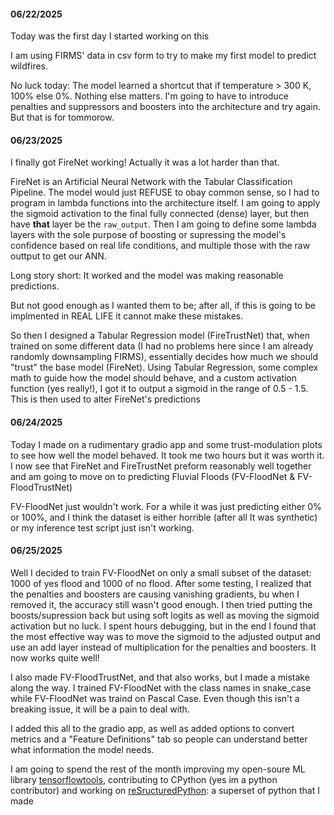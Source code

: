 #### 06/22/2025

Today was the first day I started working on this

I am using FIRMS' data in csv form to try to make my first model to predict wildfires.

No luck today: The model learned a shortcut that if temperature > 300 K, 100% else 0%. Nothing else matters.
I'm going to have to introduce penalties and suppressors and boosters into the architecture and try again. But that is for tommorow.

#### 06/23/2025


I finally got FireNet working! Actually it was a lot harder than that.

FireNet is an Artificial Neural Network with the Tabular Classification Pipeline. The model would just REFUSE to obay common sense, so I had to program in lambda functions into the architecture itself. I am going to apply the sigmoid activation to the final fully connected (dense) layer, but then have **that** layer be the ``raw_output``. Then I am going to define some lambda layers with the sole purpose of boosting or supressing the model's confidence based on real life conditions, and multiple those with the raw outtput to get our ANN.

Long story short: It worked and the model was making reasonable predictions.

But not good enough as I wanted them to be; after all, if this is going to be implmented in REAL LIFE it cannot make these mistakes.

So then I designed a Tabular Regression model (FireTrustNet) that, when trained on some different data (I had no problems here since I am already randomly downsampling FIRMS), essentially decides how much we should "trust" the base model (FireNet). Using Tabular Regression, some complex math to guide how the model should behave, and a custom activation function (yes really!), I got it to output a sigmoid in the range of 0.5 - 1.5. This is then used to alter FireNet's predictions

#### 06/24/2025

Today I made on a rudimentary gradio app and some trust-modulation plots to see how well the model behaved. It took me two hours but it was worth it. I now see that FireNet and FireTrustNet preform reasonably well together and am going to move on to predicting Fluvial Floods (FV-FloodNet & FV-FloodTrustNet)

FV-FloodNet just wouldn't work. For a while it was just predicting either 0% or 100%, and I think the dataset is either horrible (after all It was synthetic) or my inference test script just isn't working.

#### 06/25/2025

Well I decided to train FV-FloodNet on only a small subset of the dataset: 1000 of yes flood and 1000 of no flood.
After some testing, I realized that the penalties and boosters are causing vanishing gradients, bu when I removed it, the accuracy still wasn't good enough. I then tried putting the boosts/supression back but using soft logits as well as moving the sigmoid activation but no luck. I spent hours debugging, but in the end I found that the most effective way was to move the sigmoid to the adjusted output and use an add layer instead of multiplication for the penalties and boosters. It now works quite well! 

I also made FV-FloodTrustNet, and that also works, but I made a mistake along the way. I trained FV-FloodNet with the class names in snake_case while FV-FloodNet was traind on Pascal Case. Even though this isn't a breaking issue, it will be a pain to deal with.

I added this all to the gradio app, as well as added options to convert metrics and a "Feature Definitions" tab so people can understand better what information the model needs.

I am going to spend the rest of the month improving my open-soure ML library [tensorflowtools](https://github.com/sharktide/tftools), contributing to CPython (yes im a python contributor) and working on [reSructuredPython](https://restructuredpython.rf.gd): a superset of python that I made